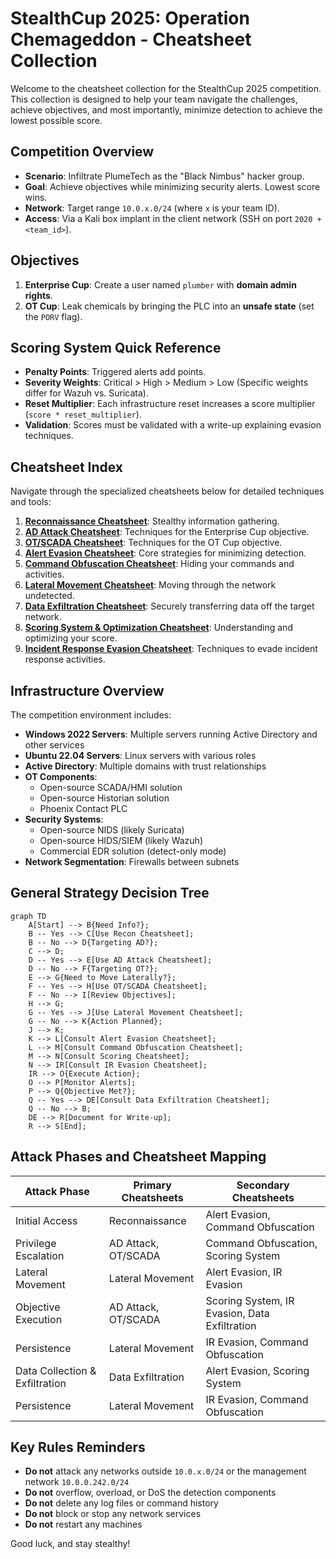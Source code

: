 # StealthCup 2025: Operation Chemageddon - Cheatsheet Collection

Welcome to the cheatsheet collection for the StealthCup 2025 competition. This collection is designed to help your team navigate the challenges, achieve objectives, and most importantly, minimize detection to achieve the lowest possible score.

## Competition Overview

- **Scenario**: Infiltrate PlumeTech as the "Black Nimbus" hacker group.
- **Goal**: Achieve objectives while minimizing security alerts. Lowest score wins.
- **Network**: Target range `10.0.x.0/24` (where `x` is your team ID).
- **Access**: Via a Kali box implant in the client network (SSH on port `2020 + <team_id>`).

## Objectives

1.  **Enterprise Cup**: Create a user named `plumber` with **domain admin rights**.
2.  **OT Cup**: Leak chemicals by bringing the PLC into an **unsafe state** (set the `PORV` flag).

## Scoring System Quick Reference

- **Penalty Points**: Triggered alerts add points.
- **Severity Weights**: Critical > High > Medium > Low (Specific weights differ for Wazuh vs. Suricata).
- **Reset Multiplier**: Each infrastructure reset increases a score multiplier (`score * reset_multiplier`).
- **Validation**: Scores must be validated with a write-up explaining evasion techniques.

## Cheatsheet Index

Navigate through the specialized cheatsheets below for detailed techniques and tools:

1.  **[Reconnaissance Cheatsheet](cheatsheets/Reconnaissance-Cheatsheet.md)**: Stealthy information gathering.
2.  **[AD Attack Cheatsheet](cheatsheets/AD-Attack-Cheatsheet.md)**: Techniques for the Enterprise Cup objective.
3.  **[OT/SCADA Cheatsheet](cheatsheets/OT-SCADA-Cheatsheet.md)**: Techniques for the OT Cup objective.
4.  **[Alert Evasion Cheatsheet](cheatsheets/Alert-Evasion-Cheatsheet.md)**: Core strategies for minimizing detection.
5.  **[Command Obfuscation Cheatsheet](cheatsheets/Command-Obfuscation-Cheatsheet.md)**: Hiding your commands and activities.
6.  **[Lateral Movement Cheatsheet](cheatsheets/Lateral-Movement-Cheatsheet.md)**: Moving through the network undetected.
7.  **[Data Exfiltration Cheatsheet](cheatsheets/Data-Exfiltration-Cheatsheet.md)**: Securely transferring data off the target network.
8.  **[Scoring System & Optimization Cheatsheet](cheatsheets/Scoring-System-Cheatsheet.md)**: Understanding and optimizing your score.
9.  **[Incident Response Evasion Cheatsheet](cheatsheets/Incident-Response-Evasion-Cheatsheet.md)**: Techniques to evade incident response activities.

## Infrastructure Overview

The competition environment includes:

- **Windows 2022 Servers**: Multiple servers running Active Directory and other services
- **Ubuntu 22.04 Servers**: Linux servers with various roles
- **Active Directory**: Multiple domains with trust relationships
- **OT Components**:
  - Open-source SCADA/HMI solution
  - Open-source Historian solution
  - Phoenix Contact PLC
- **Security Systems**:
  - Open-source NIDS (likely Suricata)
  - Open-source HIDS/SIEM (likely Wazuh)
  - Commercial EDR solution (detect-only mode)
- **Network Segmentation**: Firewalls between subnets

## General Strategy Decision Tree

```mermaid
graph TD
    A[Start] --> B{Need Info?};
    B -- Yes --> C[Use Recon Cheatsheet];
    B -- No --> D{Targeting AD?};
    C --> D;
    D -- Yes --> E[Use AD Attack Cheatsheet];
    D -- No --> F{Targeting OT?};
    E --> G{Need to Move Laterally?};
    F -- Yes --> H[Use OT/SCADA Cheatsheet];
    F -- No --> I[Review Objectives];
    H --> G;
    G -- Yes --> J[Use Lateral Movement Cheatsheet];
    G -- No --> K{Action Planned};
    J --> K;
    K --> L[Consult Alert Evasion Cheatsheet];
    L --> M[Consult Command Obfuscation Cheatsheet];
    M --> N[Consult Scoring Cheatsheet];
    N --> IR[Consult IR Evasion Cheatsheet];
    IR --> O{Execute Action};
    O --> P[Monitor Alerts];
    P --> Q{Objective Met?};
    Q -- Yes --> DE[Consult Data Exfiltration Cheatsheet];
    Q -- No --> B;
    DE --> R[Document for Write-up];
    R --> S[End];
```
## Attack Phases and Cheatsheet Mapping

| Attack Phase | Primary Cheatsheets | Secondary Cheatsheets |
|--------------|---------------------|------------------------|
| Initial Access | Reconnaissance | Alert Evasion, Command Obfuscation |
| Privilege Escalation | AD Attack, OT/SCADA | Command Obfuscation, Scoring System |
| Lateral Movement | Lateral Movement | Alert Evasion, IR Evasion |
| Objective Execution | AD Attack, OT/SCADA | Scoring System, IR Evasion, Data Exfiltration |
| Persistence | Lateral Movement | IR Evasion, Command Obfuscation |
| Data Collection & Exfiltration | Data Exfiltration | Alert Evasion, Scoring System |
| Persistence | Lateral Movement | IR Evasion, Command Obfuscation |

## Key Rules Reminders

- **Do not** attack any networks outside `10.0.x.0/24` or the management network `10.0.0.242.0/24`
- **Do not** overflow, overload, or DoS the detection components
- **Do not** delete any log files or command history
- **Do not** block or stop any network services
- **Do not** restart any machines

Good luck, and stay stealthy!